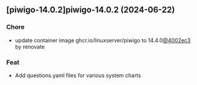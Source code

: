 

## [piwigo-14.0.2]piwigo-14.0.2 (2024-06-22)

### Chore



- update container image ghcr.io/linuxserver/piwigo to 14.4.0[@4002ec3](https://github.com/4002ec3) by renovate

### Feat



- Add questions.yaml files for various system charts